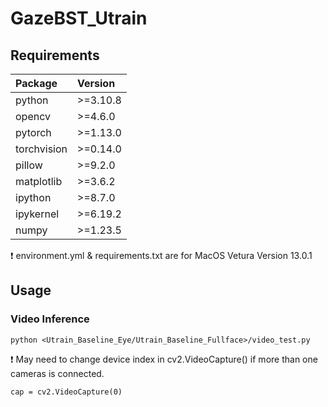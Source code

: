# GazeBST_Utrain

## Requirements
Package | Version
| :--- | :---
python | >=3.10.8
opencv | >=4.6.0
pytorch | >=1.13.0
torchvision | >=0.14.0
pillow | >=9.2.0
matplotlib | >=3.6.2
ipython | >=8.7.0
ipykernel | >=6.19.2
numpy | >=1.23.5

:exclamation: environment.yml & requirements.txt are for MacOS Vetura Version 13.0.1

## Usage

### Video Inference
```
python <Utrain_Baseline_Eye/Utrain_Baseline_Fullface>/video_test.py
```
:exclamation: May need to change device index in cv2.VideoCapture() if more than one cameras is connected.

```
cap = cv2.VideoCapture(0)
```
